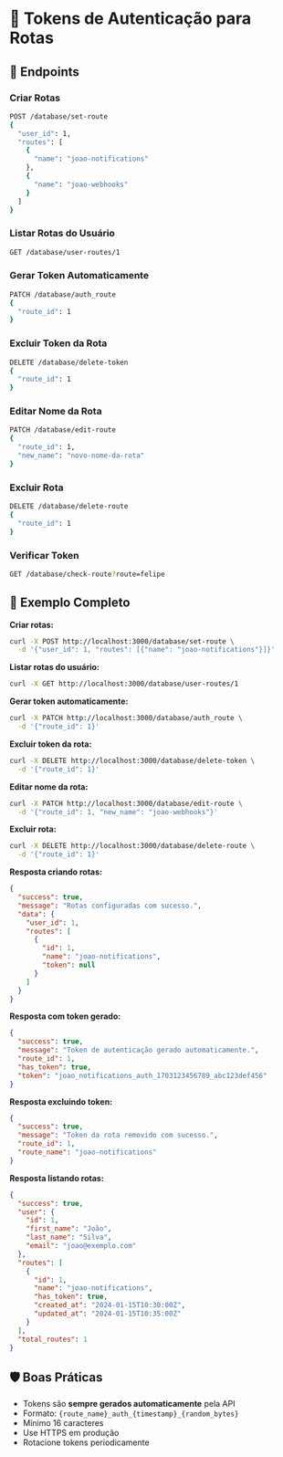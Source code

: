 # 🔐 Tokens de Autenticação para Rotas

## 🚀 Endpoints

### Criar Rotas
```bash
POST /database/set-route
{
  "user_id": 1,
  "routes": [
    {
      "name": "joao-notifications"
    },
    {
      "name": "joao-webhooks"
    }
  ]
}
```

### Listar Rotas do Usuário
```bash
GET /database/user-routes/1
```

### Gerar Token Automaticamente
```bash
PATCH /database/auth_route
{
  "route_id": 1
}
```

### Excluir Token da Rota
```bash
DELETE /database/delete-token
{
  "route_id": 1
}
```

### Editar Nome da Rota
```bash
PATCH /database/edit-route
{
  "route_id": 1,
  "new_name": "novo-nome-da-rota"
}
```

### Excluir Rota
```bash
DELETE /database/delete-route
{
  "route_id": 1
}
```

### Verificar Token
```bash
GET /database/check-route?route=felipe
```

## 📝 Exemplo Completo

**Criar rotas:**
```bash
curl -X POST http://localhost:3000/database/set-route \
  -d '{"user_id": 1, "routes": [{"name": "joao-notifications"}]}'
```

**Listar rotas do usuário:**
```bash
curl -X GET http://localhost:3000/database/user-routes/1
```

**Gerar token automaticamente:**
```bash
curl -X PATCH http://localhost:3000/database/auth_route \
  -d '{"route_id": 1}'
```

**Excluir token da rota:**
```bash
curl -X DELETE http://localhost:3000/database/delete-token \
  -d '{"route_id": 1}'
```

**Editar nome da rota:**
```bash
curl -X PATCH http://localhost:3000/database/edit-route \
  -d '{"route_id": 1, "new_name": "joao-webhooks"}'
```

**Excluir rota:**
```bash
curl -X DELETE http://localhost:3000/database/delete-route \
  -d '{"route_id": 1}'
```

**Resposta criando rotas:**
```json
{
  "success": true,
  "message": "Rotas configuradas com sucesso.",
  "data": {
    "user_id": 1,
    "routes": [
      {
        "id": 1,
        "name": "joao-notifications",
        "token": null
      }
    ]
  }
}
```

**Resposta com token gerado:**
```json
{
  "success": true,
  "message": "Token de autenticação gerado automaticamente.",
  "route_id": 1,
  "has_token": true,
  "token": "joao_notifications_auth_1703123456789_abc123def456"
}
```

**Resposta excluindo token:**
```json
{
  "success": true,
  "message": "Token da rota removido com sucesso.",
  "route_id": 1,
  "route_name": "joao-notifications"
}
```

**Resposta listando rotas:**
```json
{
  "success": true,
  "user": {
    "id": 1,
    "first_name": "João",
    "last_name": "Silva",
    "email": "joao@exemplo.com"
  },
  "routes": [
    {
      "id": 1,
      "name": "joao-notifications",
      "has_token": true,
      "created_at": "2024-01-15T10:30:00Z",
      "updated_at": "2024-01-15T10:35:00Z"
    }
  ],
  "total_routes": 1
}
```

## 🛡️ Boas Práticas

- Tokens são **sempre gerados automaticamente** pela API
- Formato: `{route_name}_auth_{timestamp}_{random_bytes}`
- Mínimo 16 caracteres
- Use HTTPS em produção
- Rotacione tokens periodicamente
